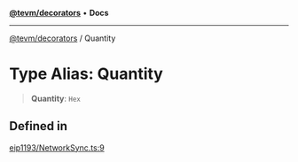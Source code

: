 [**@tevm/decorators**](../README.md) • **Docs**

***

[@tevm/decorators](../globals.md) / Quantity

# Type Alias: Quantity

> **Quantity**: `Hex`

## Defined in

[eip1193/NetworkSync.ts:9](https://github.com/evmts/tevm-monorepo/blob/main/packages/decorators/src/eip1193/NetworkSync.ts#L9)
